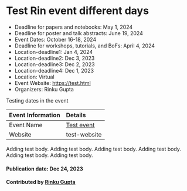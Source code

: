 # Test Rin event different days

- Deadline for papers and notebooks: May 1, 2024
- Deadline for poster and talk abstracts: June 19, 2024
- Event Dates: October 16-18, 2024
- Deadline for workshops, tutorials, and BoFs: April 4, 2024
- Location-deadline1: Jan 4, 2024
- Location-deadline2: Dec 3, 2023
- Location-deadline3: Dec 2, 2023
- Location-deadline4: Dec 1, 2023
- Location: Virtual
- Event Website: https://test.html
- Organizers: Rinku Gupta

<!-- deck text start -->
Testing dates in the event
<!-- deck text end -->

Event Information | Details
:--- | :---			   
Event Name | [Test event](test.com)
Website | test-website


Adding test body.
Adding test body.
Adding test body.
Adding test body.
Adding test body.
Adding test body.

#### Publication date: Dec 24, 2023
#### Contributed by [Rinku Gupta](https://github.com/rinkug)

<!---
Publish: yes
Topics: Projects and Organizations, High-Performance Computing (HPC)
--->
